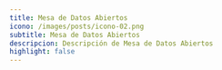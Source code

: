```yaml
---
title: Mesa de Datos Abiertos
icono: /images/posts/icono-02.png
subtitle: Mesa de Datos Abiertos
descripcion: Descripción de Mesa de Datos Abiertos
highlight: false
---
```

